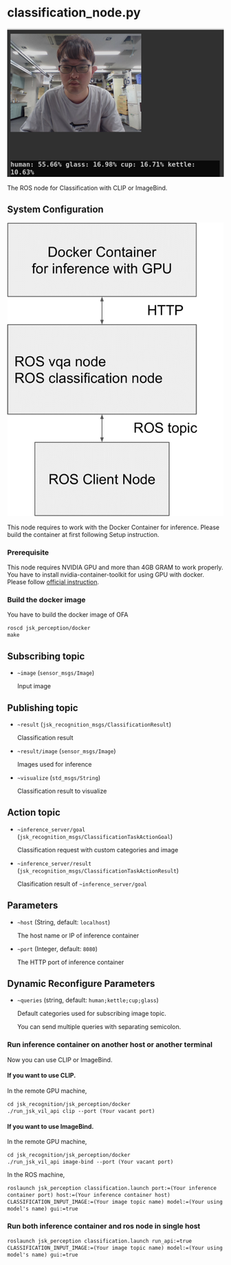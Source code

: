# classification_node.py

![](images/clip.png)

The ROS node for Classification with CLIP or ImageBind.

## System Configuration
![](images/large_scale_vil_system.png)

This node requires to work with the Docker Container for inference. Please build the container at first following Setup instruction.

### Prerequisite
This node requires NVIDIA GPU and more than 4GB GRAM to work properly.
You have to install nvidia-container-toolkit for using GPU with docker. Please follow [official instruction](https://docs.nvidia.com/datacenter/cloud-native/container-toolkit/install-guide.html).

### Build the docker image
You have to build the docker image of OFA

```shell
roscd jsk_perception/docker
make
```

## Subscribing topic
* `~image` (`sensor_msgs/Image`)

  Input image

## Publishing topic
* `~result` (`jsk_recognition_msgs/ClassificationResult`)
  
  Classification result
  
* `~result/image` (`sensor_msgs/Image`)
  
  Images used for inference
  
* `~visualize` (`std_msgs/String`)

  Classification result to visualize
  
## Action topic
* `~inference_server/goal` (`jsk_recognition_msgs/ClassificationTaskActionGoal`) 
  
  Classification request with custom categories and image
  
* `~inference_server/result` (`jsk_recognition_msgs/ClassificationTaskActionResult`)
  
  Clasification result of `~inference_server/goal`

## Parameters
* `~host` (String, default: `localhost`)

  The host name or IP of inference container 

* `~port` (Integer, default: `8080`)

  The HTTP port of inference container

## Dynamic Reconfigure Parameters
* `~queries` (string, default: `human;kettle;cup;glass`) 

  Default categories used for subscribing image topic. 

  You can send multiple queries with separating semicolon.

### Run inference container on another host or another terminal
Now you can use CLIP or ImageBind.

#### If you want to use CLIP.
In the remote GPU machine,
```shell
cd jsk_recognition/jsk_perception/docker
./run_jsk_vil_api clip --port (Your vacant port)
```

#### If you want to use ImageBind.
In the remote GPU machine,
```shell
cd jsk_recognition/jsk_perception/docker
./run_jsk_vil_api image-bind --port (Your vacant port)
```

In the ROS machine,
```shell
roslaunch jsk_perception classification.launch port:=(Your inference container port) host:=(Your inference container host) CLASSIFICATION_INPUT_IMAGE:=(Your image topic name) model:=(Your using model's name) gui:=true 
```


### Run both inference container and ros node in single host 
```
roslaunch jsk_perception classification.launch run_api:=true CLASSIFICATION_INPUT_IMAGE:=(Your image topic name) model:=(Your using model's name) gui:=true 
```
